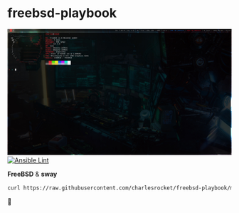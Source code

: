 # freebsd-playbook
![screenshot](screenshot.jpg)
[![Ansible Lint](https://github.com/charlesrocket/freebsd-playbook/workflows/Ansible%20Lint/badge.svg)](https://github.com/charlesrocket/freebsd-playbook/actions)

**FreeBSD** & **sway**

```sh
curl https://raw.githubusercontent.com/charlesrocket/freebsd-playbook/master/bootstrap | sh
```
🚧
